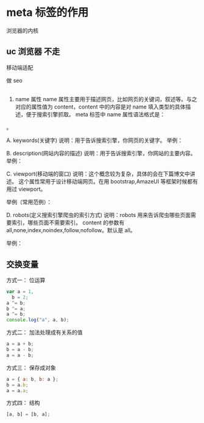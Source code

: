 # meta 标签的作用

浏览器的内核

## uc 浏览器 不走

移动端适配

<meta charset="UTF-8">
做 seo

##

1. name 属性
   name 属性主要用于描述网页，比如网页的关键词，叙述等。与之对应的属性值为 content，content 中的内容是对 name 填入类型的具体描述，便于搜索引擎抓取。
   meta 标签中 name 属性语法格式是：

<meta name="参数" content="具体的描述">。

A. keywords(关键字)
说明：用于告诉搜索引擎，你网页的关键字。
举例：

<meta name="keywords" content="Lxxyx,博客，文科生，前端">

B. description(网站内容的描述)
说明：用于告诉搜索引擎，你网站的主要内容。
举例：

<meta name="description" content="文科生，热爱前端与编程。目前大二，这是我的前端博客">

C. viewport(移动端的窗口)
说明：这个概念较为复杂，具体的会在下篇博文中讲述。
这个属性常用于设计移动端网页。在用 bootstrap,AmazeUI 等框架时候都有用过 viewport。

举例（常用范例）：

<meta name="viewport" content="width=device-width, initial-scale=1">

D. robots(定义搜索引擎爬虫的索引方式)
说明：robots 用来告诉爬虫哪些页面需要索引，哪些页面不需要索引。
content 的参数有 all,none,index,noindex,follow,nofollow。默认是 all。

举例：

<meta name="robots" content="none">

## 交换变量

方式一： 位运算

```js
var a = 1,
  b = 2;
a ^= b;
b ^= a;
a ^= b;
console.log("a", a, b);
```

方式二： 加法处理成有关系的值

```js
a = a + b;
b = a - b;
a = a - b;
```

方式三： 保存成对象

```js
a = { a: b, b: a };
b = a.b;
a = a.a;
```

方式四： 结构

```js
[a, b] = [b, a];
```
